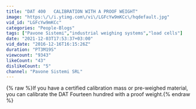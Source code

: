 ```yaml
---
title: "DAT 400   CALIBRATION WITH A PROOF WEIGHT"
image: "https:\/\/i.ytimg.com\/vi\/LGFcYw9mKCc\/hqdefault.jpg"
vid_id: "LGFcYw9mKCc"
categories: "People-Blogs"
tags: ["Pavone Sistemi","industrial weighing systems","load cells"]
date: "2021-12-03T17:53:37+03:00"
vid_date: "2016-12-16T16:15:26Z"
duration: "PT3M19S"
viewcount: "9343"
likeCount: "43"
dislikeCount: "5"
channel: "Pavone Sistemi SRL"
---
```

{% raw %}If you have a certified calibration mass or pre-weighed material, you can calibrate the DAT Fourteen hundred with a proof weight.{% endraw %}
